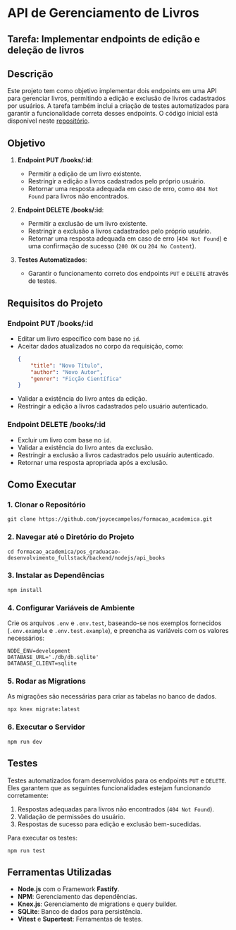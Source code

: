 # API de Gerenciamento de Livros

## Tarefa: Implementar endpoints de edição e deleção de livros

## Descrição
Este projeto tem como objetivo implementar dois endpoints em uma API para gerenciar livros, permitindo a edição e exclusão de livros cadastrados por usuários. A tarefa também inclui a criação de testes automatizados para garantir a funcionalidade correta desses endpoints. O código inicial está disponível neste [repositório](https://github.com/CampossCaio/puc-minas/tree/main/nodejs/classes/api-rest-nodejs).

## Objetivo
1. **Endpoint PUT /books/:id**:
    - Permitir a edição de um livro existente.
    - Restringir a edição a livros cadastrados pelo próprio usuário.
    - Retornar uma resposta adequada em caso de erro, como `404 Not Found` para livros não encontrados.

2. **Endpoint DELETE /books/:id**:
    - Permitir a exclusão de um livro existente.
    - Restringir a exclusão a livros cadastrados pelo próprio usuário.
    - Retornar uma resposta adequada em caso de erro (`404 Not Found`) e uma confirmação de sucesso (`200 OK` ou `204 No Content`).

3. **Testes Automatizados**:
    - Garantir o funcionamento correto dos endpoints `PUT` e `DELETE` através de testes.

## Requisitos do Projeto
### **Endpoint PUT /books/:id**
- Editar um livro específico com base no `id`.
- Aceitar dados atualizados no corpo da requisição, como:
  ```json
  {
      "title": "Novo Título",
      "author": "Novo Autor",
      "genrer": "Ficção Científica"
  }
  ```
- Validar a existência do livro antes da edição.
- Restringir a edição a livros cadastrados pelo usuário autenticado.

### **Endpoint DELETE /books/:id**
- Excluir um livro com base no `id`.
- Validar a existência do livro antes da exclusão.
- Restringir a exclusão a livros cadastrados pelo usuário autenticado.
- Retornar uma resposta apropriada após a exclusão.

## Como Executar
### 1. **Clonar o Repositório**
```
git clone https://github.com/joycecampelos/formacao_academica.git
```

### 2. **Navegar até o Diretório do Projeto**
```
cd formacao_academica/pos_graduacao-desenvolvimento_fullstack/backend/nodejs/api_books
```

### 3. **Instalar as Dependências**
```
npm install
```

### 4. **Configurar Variáveis de Ambiente**
Crie os arquivos `.env` e `.env.test`, baseando-se nos exemplos fornecidos (`.env.example` e `.env.test.example`), e preencha as variáveis com os valores necessários:
```
NODE_ENV=development
DATABASE_URL='./db/db.sqlite'
DATABASE_CLIENT=sqlite
```

### 5. **Rodar as Migrations**
As migrações são necessárias para criar as tabelas no banco de dados.
```
npx knex migrate:latest
```

### 6. **Executar o Servidor**
```
npm run dev
```

## Testes
Testes automatizados foram desenvolvidos para os endpoints `PUT` e `DELETE`. Eles garantem que as seguintes funcionalidades estejam funcionando corretamente:

1. Respostas adequadas para livros não encontrados (`404 Not Found`).
2. Validação de permissões do usuário.
3. Respostas de sucesso para edição e exclusão bem-sucedidas.

Para executar os testes:
```
npm run test
```

## Ferramentas Utilizadas
- **Node.js** com o Framework **Fastify**.
- **NPM**: Gerenciamento das dependências.
- **Knex.js**: Gerenciamento de migrations e query builder.
- **SQLite**: Banco de dados para persistência.
- **Vitest** e **Supertest**: Ferramentas de testes.
